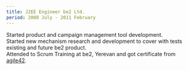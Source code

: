```yaml
---
title: J2EE Engineer be2 Ltd.
period: 2008 July - 2011 February
---
```

<div class="sub">
	Started product and campaign management tool development.
</div>
<div class="sub">
	Started new mechanism research and development to cover with tests existing and future be2 product.
</div>
<div class="sub">
	Attended to Scrum Training at be2, Yerevan and got certificate from <a href="http://www.agile42.com/en/references/scrum-implementation-distributed-teams" id="agile42" target="_blank">agile42</a>.
</div>